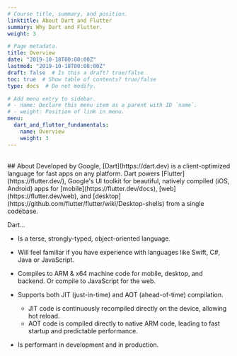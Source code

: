 ```yaml
---
# Course title, summary, and position.
linktitle: About Dart and Flutter
summary: Why Dart and Flutter.
weight: 3

# Page metadata.
title: Overview
date: "2019-10-18T00:00:00Z"
lastmod: "2019-10-18T00:00:00Z"
draft: false  # Is this a draft? true/false
toc: true  # Show table of contents? true/false
type: docs  # Do not modify.

# Add menu entry to sidebar.
# - name: Declare this menu item as a parent with ID `name`.
# - weight: Position of link in menu.
menu:
  dart_and_flutter_fundamentals:
    name: Overview
    weight: 3
---
```


<br>
## About 
Developed by Google, [Dart](https://dart.dev) is a client-optimized language for fast apps on any platform. Dart powers [Flutter](https://flutter.dev/), Google's UI toolkit for beautiful, natively compiled (iOS, Android) apps for [mobile](https://flutter.dev/docs), [web](https://flutter.dev/web), and [desktop](https://github.com/flutter/flutter/wiki/Desktop-shells) from a single codebase.

Dart...

- Is a terse, strongly-typed, object-oriented language.

- Will feel familiar if you have experience with languages like Swift, C#, Java or JavaScript.

- Compiles to ARM & x64 machine code for mobile, desktop, and backend. Or compile to JavaScript for the web.

- Supports both JIT (just-in-time) and AOT (ahead-of-time) compilation.
  - JIT code is continuously recompiled directly on the device, allowing hot reload.
  - AOT code is compiled directly to native ARM code, leading to fast startup and predictable performance.  
  
- Is performant in development and in production.

